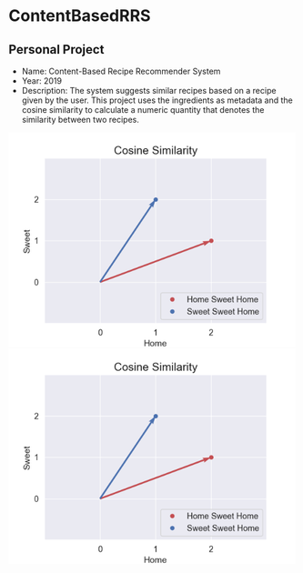 # ContentBasedRRS

Personal Project
--------

- Name: Content-Based Recipe Recommender System
- Year: 2019
- Description: The system suggests similar recipes based on a recipe given by the user. This project uses the ingredients as metadata and the cosine similarity to calculate a numeric quantity that denotes the similarity between two recipes.

![alt-text-1](https://github.com/filipenovais/ContentBasedRRS/blob/master/cossimilarity_plot.png) ![alt-text-2](https://github.com/filipenovais/ContentBasedRRS/blob/master/cossimilarity_plot.png)

